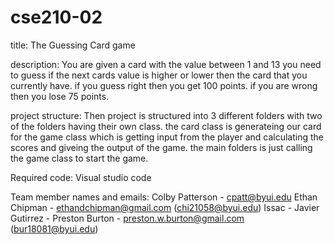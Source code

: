 # cse210-02

title:
The Guessing Card game

description:
You are given a card with the value between 1 and 13 you need to guess if the next cards value is higher or lower
then the card that you currently have. if you guess right then you get 100 points. if you are wrong then you lose
75 points.

project structure:
Then project is structured into 3 different folders with two of the folders having their own class. the card class is generateing our card for the game class which is getting input from the player and calculating the scores and giveing the output of the game. the main folders is just calling the game class to start the game.

Required code:
Visual studio code

Team member names and emails:
Colby Patterson - cpatt@byui.edu
Ethan Chipman - ethandchipman@gmail.com (chi21058@byui.edu)
Issac -
Javier Gutirrez - 
Preston Burton - preston.w.burton@gmail.com (bur18081@byui.edu)
